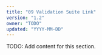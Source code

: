 ```yaml
---
title: "09 Validation Suite Link"
version: "1.2"
owner: "TODO"
updated: "YYYY-MM-DD"
---
```


TODO: Add content for this section.
